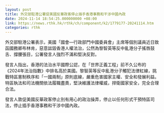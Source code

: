 ```yaml
---
layout: post
title: 外交部駐港公署促美國反華政客停止插手香港事務和干涉中國內政
date: 2024-11-14 18:54:25.000000000 +08:00
link: https://news.rthk.hk/rthk/ch/component/k2/1779177-20241114.htm
categories: rthk
---
```


外交部駐港公署表示，美國「國會—行政部門中國委員會」主席等個別議員近日致函國務卿布林肯，惡意詆毀香港人權法治，公然為黎智英等反中亂港分子搖唇鼓舌、撐腰張目，公署發言人強烈不滿和堅決反對。

發言人指出，香港的法治水平國際公認，在「世界正義工程」前不久公布的《2024年法治指數》中排名高於美國。黎智英等反中亂港分子觸犯法律紅線，挑戰特區憲制秩序和「一國兩制」原則底線，嚴重危害國家主權、安全和發展利益。特區執法和司法機關依法履職盡責，堅決維護法律權威，捍衛國家安全，完全合理合法。

發言人敦促美國反華政客停止別有用心的政治操弄，停止以任何形式干預特區司法，停止插手香港事務和干涉中國內政。
